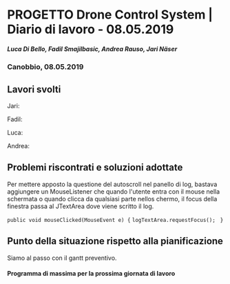 # PROGETTO Drone Control System | Diario di lavoro - 08.05.2019
##### Luca Di Bello, Fadil Smajilbasic, Andrea Rauso, Jari Näser
### Canobbio, 08.05.2019

## Lavori svolti

Jari:

Fadil:

Luca:

Andrea:



## Problemi riscontrati e soluzioni adottate

Per mettere apposto la questione del autoscroll nel panello di log, bastava aggiungere un MouseListener che quando l'utente entra con il mouse nella schermata o quando clicca da qualsiasi parte nellos chermo, il focus della finestra passa al JTextArea dove viene scritto il log.

`public void mouseClicked(MouseEvent e) {`
        `logTextArea.requestFocus();`
   ` }`


## Punto della situazione rispetto alla pianificazione
Siamo al passo con il gantt preventivo.

#### Programma di massima per la prossima giornata di lavoro
